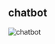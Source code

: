 ## chatbot
![chatbot](https://github.com/Hwidong-Kim/DAFT-GAN/assets/77139808/6837d81c-1eb1-4e54-ab0b-791b975f5814)
